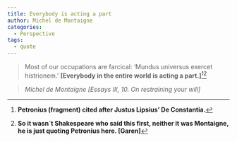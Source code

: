 ```yaml
---
title: Everybody is acting a part
author: Michel de Montaigne
categories:
  - Perspective
tags:
  - quote
---
```


> Most of our occupations are farcical: ‘Mundus universus exercet histrionem.’ **[Everybody in the entire world is acting a part.]**[^1][^2]

> <cite>Michel de Montaigne [Essays III, 10. On restraining your will]</cite>

[^1]: **Petronius (fragment) cited after Justus Lipsius’ De Constantia.**
[^2]: **So it wasn`t Shakespeare who said this first, neither it was Montaigne, he is just quoting Petronius here. [Garen]**